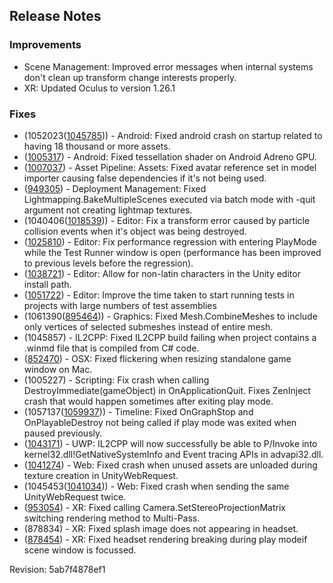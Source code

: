 ## Release Notes

### Improvements

-   Scene Management: Improved error messages when internal systems don\'t clean up transform change interests properly.
-   XR: Updated Oculus to version 1.26.1

### Fixes

-   (1052023([1045785](https://issuetracker.unity3d.com/product/unity/issues/guid/1045785/))) - Android: Fixed android crash on startup related to having 18 thousand or more assets.
-   ([1005317](https://issuetracker.unity3d.com/product/unity/issues/guid/1005317/)) - Android: Fixed tessellation shader on Android Adreno GPU.
-   ([1007037](https://issuetracker.unity3d.com/product/unity/issues/guid/1007037/)) - Asset Pipeline: Assets: Fixed avatar reference set in model importer causing false dependencies if it\'s not being used.
-   ([949305](https://issuetracker.unity3d.com/product/unity/issues/guid/949305/)) - Deployment Management: Fixed Lightmapping.BakeMultipleScenes executed via batch mode with -quit argument not creating lightmap textures.
-   (1040406([1018539](https://issuetracker.unity3d.com/product/unity/issues/guid/1018539/))) - Editor: Fix a transform error caused by particle collision events when it\'s object was being destroyed.
-   ([1025810](https://issuetracker.unity3d.com/product/unity/issues/guid/1025810/)) - Editor: Fix performance regression with entering PlayMode while the Test Runner window is open (performance has been improved to previous levels before the regression).
-   ([1038721](https://issuetracker.unity3d.com/product/unity/issues/guid/1038721/)) - Editor: Allow for non-latin characters in the Unity editor install path.
-   ([1051722](https://issuetracker.unity3d.com/product/unity/issues/guid/1051722/)) - Editor: Improve the time taken to start running tests in projects with large numbers of test assemblies
-   (1061390([895464](https://issuetracker.unity3d.com/product/unity/issues/guid/895464/))) - Graphics: Fixed Mesh.CombineMeshes to include only vertices of selected submeshes instead of entire mesh.
-   \(1045857\) - IL2CPP: Fixed IL2CPP build failing when project contains a .winmd file that is compiled from C# code.
-   ([852470](https://issuetracker.unity3d.com/product/unity/issues/guid/852470/)) - OSX: Fixed flickering when resizing standalone game window on Mac.
-   \(1005227\) - Scripting: Fix crash when calling DestroyImmediate(gameObject) in OnApplicationQuit. Fixes ZenInject crash that would happen sometimes after exiting play mode.
-   (1057137([1059937](https://issuetracker.unity3d.com/product/unity/issues/guid/1053937/))) - Timeline: Fixed OnGraphStop and OnPlayableDestroy not being called if play mode was exited when paused previously.
-   ([1043171](https://issuetracker.unity3d.com/product/unity/issues/guid/1043171/)) - UWP: IL2CPP will now successfully be able to P/Invoke into kernel32.dll!GetNativeSystemInfo and Event tracing APIs in advapi32.dll.
-   ([1041274](https://issuetracker.unity3d.com/product/unity/issues/guid/1041274/)) - Web: Fixed crash when unused assets are unloaded during texture creation in UnityWebRequest.
-   (1045453([1041034](https://issuetracker.unity3d.com/product/unity/issues/guid/1041034/))) - Web: Fixed crash when sending the same UnityWebRequest twice.
-   ([953054](https://issuetracker.unity3d.com/product/unity/issues/guid/953054/)) - XR: Fixed calling Camera.SetStereoProjectionMatrix switching rendering method to Multi-Pass.
-   \(878834\) - XR: Fixed splash image does not appearing in headset.
-   ([878454](https://issuetracker.unity3d.com/product/unity/issues/guid/878454/)) - XR: Fixed headset rendering breaking during play modeif scene window is focussed.

Revision: 5ab7f4878ef1
